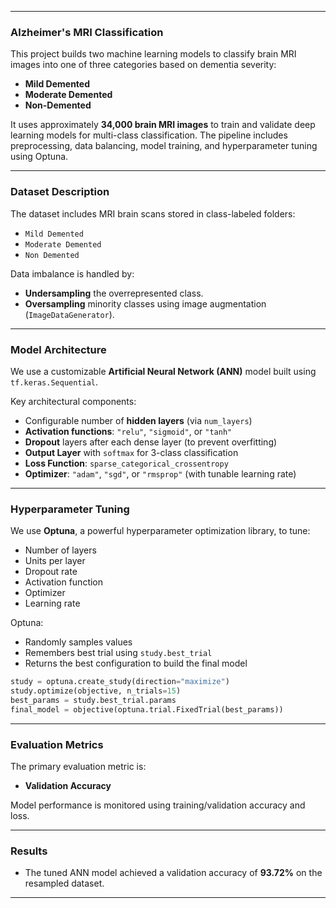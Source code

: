
---

### Alzheimer's MRI Classification

This project builds two machine learning models to classify brain MRI images into one of three categories based on dementia severity:

* **Mild Demented**
* **Moderate Demented**
* **Non-Demented**

It uses approximately **34,000 brain MRI images** to train and validate deep learning models for multi-class classification. The pipeline includes preprocessing, data balancing, model training, and hyperparameter tuning using Optuna.

---

### Dataset Description

The dataset includes MRI brain scans stored in class-labeled folders:

* `Mild Demented`
* `Moderate Demented`
* `Non Demented`

Data imbalance is handled by:

* **Undersampling** the overrepresented class.
* **Oversampling** minority classes using image augmentation (`ImageDataGenerator`).

---

### Model Architecture

We use a customizable **Artificial Neural Network (ANN)** model built using `tf.keras.Sequential`.

Key architectural components:

* Configurable number of **hidden layers** (via `num_layers`)
* **Activation functions**: `"relu"`, `"sigmoid"`, or `"tanh"`
* **Dropout** layers after each dense layer (to prevent overfitting)
* **Output Layer** with `softmax` for 3-class classification
* **Loss Function**: `sparse_categorical_crossentropy`
* **Optimizer**: `"adam"`, `"sgd"`, or `"rmsprop"` (with tunable learning rate)

---

### Hyperparameter Tuning

We use **Optuna**, a powerful hyperparameter optimization library, to tune:

* Number of layers
* Units per layer
* Dropout rate
* Activation function
* Optimizer
* Learning rate

Optuna:

* Randomly samples values
* Remembers best trial using `study.best_trial`
* Returns the best configuration to build the final model

```python
study = optuna.create_study(direction="maximize")
study.optimize(objective, n_trials=15)
best_params = study.best_trial.params
final_model = objective(optuna.trial.FixedTrial(best_params))
```

---

### Evaluation Metrics

The primary evaluation metric is:

* **Validation Accuracy**

Model performance is monitored using training/validation accuracy and loss.

---
### Results

* The tuned ANN model achieved a validation accuracy of **93.72%** on the resampled dataset.

---
